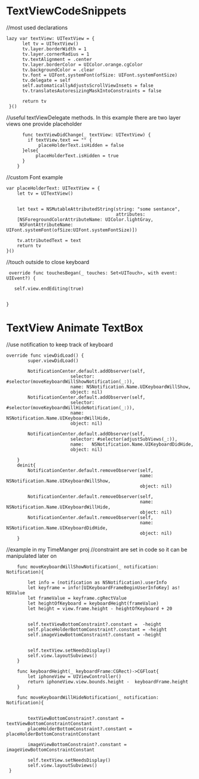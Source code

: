 # TextViewCodeSnippets

//most used declarations

    lazy var textView: UITextView = {
          let tv = UITextView()
          tv.layer.borderWidth = 1
          tv.layer.cornerRadius = 1
          tv.textAlignment = .center
          tv.layer.borderColor = UIColor.orange.cgColor
          tv.backgroundColor = .clear
          tv.font = UIFont.systemFont(ofSize: UIFont.systemFontSize)
          tv.delegate = self
          self.automaticallyAdjustsScrollViewInsets = false
          tv.translatesAutoresizingMaskIntoConstraints = false

          return tv
     }()
 //useful textViewDelegate methods. In this example there are two layer views one provide placeholder
          
          func textViewDidChange(_ textView: UITextView) {
            if textView.text == "" {
                placeHolderText.isHidden = false
          }else{
               placeHolderText.isHidden = true
          }
        }

    
//custom Font example

    var placeHolderText: UITextView = {
        let tv = UITextView()
  
        
        let text = NSMutableAttributedString(string: "some sentance", 
                                             attributes: 
        [NSForegroundColorAttributeName: UIColor.lightGray,
         NSFontAttributeName: UIFont.systemFont(ofSize:UIFont.systemFontSize)])
        
        tv.attributedText = text
        return tv
    }()
    
    
 //touch outside to close keyboard
 
 
     override func touchesBegan(_ touches: Set<UITouch>, with event: UIEvent?) {
    
       self.view.endEditing(true)
        
        
    }
    
    
# TextView Animate TextBox


//use notification to keep track of keyboard 

    override func viewDidLoad() {
            super.viewDidLoad()

            NotificationCenter.default.addObserver(self, 
                            selector: #selector(moveKeyboardWillShowNotification(_:)),
                            name: NSNotification.Name.UIKeyboardWillShow, 
                            object: nil) 
            NotificationCenter.default.addObserver(self,
                            selector: #selector(moveKeyboardWillHideNotification(_:)), 
                            name:   NSNotification.Name.UIKeyboardWillHide, 
                            object: nil)

            NotificationCenter.default.addObserver(self, 
                            selector: #selector(adjustSubViews(_:)), 
                            name:   NSNotification.Name.UIKeyboardDidHide, 
                            object: nil)

        }
        deinit{
            NotificationCenter.default.removeObserver(self,
                                                      name: NSNotification.Name.UIKeyboardWillShow,
                                                      object: nil)

            NotificationCenter.default.removeObserver(self,
                                                      name: NSNotification.Name.UIKeyboardWillHide,
                                                      object: nil)
            NotificationCenter.default.removeObserver(self,
                                                      name: NSNotification.Name.UIKeyboardDidHide,
                                                      object: nil)
        }
        
//example in my TimeManger proj 
//constraint are set in code so it can be manipulated later on

        
        func moveKeyboardWillShowNotification(_ notification: Notification){
        
            let info = (notification as NSNotification).userInfo
            let keyframe = info![UIKeyboardFrameBeginUserInfoKey] as! NSValue
            let frameValue = keyframe.cgRectValue
            let heightOfKeyboard = keyboardHeight(frameValue)
            let height = view.frame.height - heightOfKeyboard + 20


            self.textViewBottomConstraint?.constant =  -height
            self.placeHolderBottomConstraint?.constant = -height
            self.imageViewBottomConstraint?.constant = -height


            self.textView.setNeedsDisplay()
            self.view.layoutSubviews()
        }
    
        func keyboardHeight(_ keyboardFrame:CGRect)->CGFloat{
            let iphoneView = UIViewController()
            return iphoneView.view.bounds.height -  keyboardFrame.height
        }

        func moveKeyboardWillHideNotification(_ notification: Notification){


            textViewBottomConstraint?.constant = textViewBottomConstraintConstant
            placeHolderBottomConstraint?.constant = placeHolderBottomConstraintConstant

            imageViewBottomConstraint?.constant = imageViewBottomConstraintConstant

            self.textView.setNeedsDisplay()
            self.view.layoutSubviews()
     }

